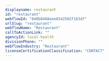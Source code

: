 ```yaml
---
displayname: restaurant
id: "restaurant"
webflowId: "640b8468eee0342502f163d7"
urlSlug: "restaurant"
webflowName: "Restaurant"
callToActionLink: ""
agencyId: local-health
divisionPhone: ""
webflowIndustry: "Restaurant"
licenseCertificationClassification: "CONTACT"
---
```

